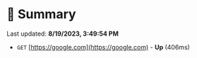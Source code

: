 # 📖 Summary
Last updated: **8/19/2023, 3:49:54 PM**

- `GET` [https://google.com](https://google.com) - **Up** (406ms)
